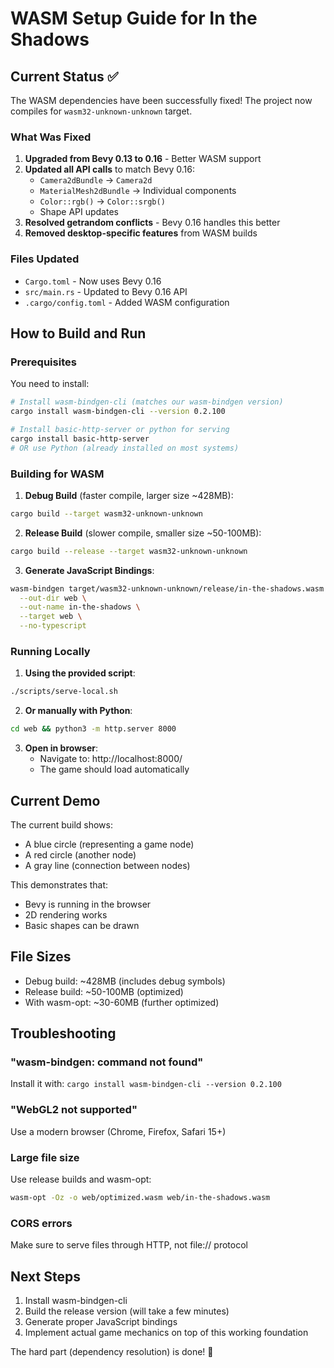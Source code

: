 # WASM Setup Guide for In the Shadows

## Current Status ✅

The WASM dependencies have been successfully fixed! The project now compiles for `wasm32-unknown-unknown` target.

### What Was Fixed

1. **Upgraded from Bevy 0.13 to 0.16** - Better WASM support
2. **Updated all API calls** to match Bevy 0.16:
   - `Camera2dBundle` → `Camera2d`
   - `MaterialMesh2dBundle` → Individual components
   - `Color::rgb()` → `Color::srgb()`
   - Shape API updates
3. **Resolved getrandom conflicts** - Bevy 0.16 handles this better
4. **Removed desktop-specific features** from WASM builds

### Files Updated

- `Cargo.toml` - Now uses Bevy 0.16
- `src/main.rs` - Updated to Bevy 0.16 API
- `.cargo/config.toml` - Added WASM configuration

## How to Build and Run

### Prerequisites

You need to install:
```bash
# Install wasm-bindgen-cli (matches our wasm-bindgen version)
cargo install wasm-bindgen-cli --version 0.2.100

# Install basic-http-server or python for serving
cargo install basic-http-server
# OR use Python (already installed on most systems)
```

### Building for WASM

1. **Debug Build** (faster compile, larger size ~428MB):
```bash
cargo build --target wasm32-unknown-unknown
```

2. **Release Build** (slower compile, smaller size ~50-100MB):
```bash
cargo build --release --target wasm32-unknown-unknown
```

3. **Generate JavaScript Bindings**:
```bash
wasm-bindgen target/wasm32-unknown-unknown/release/in-the-shadows.wasm \
  --out-dir web \
  --out-name in-the-shadows \
  --target web \
  --no-typescript
```

### Running Locally

1. **Using the provided script**:
```bash
./scripts/serve-local.sh
```

2. **Or manually with Python**:
```bash
cd web && python3 -m http.server 8000
```

3. **Open in browser**:
   - Navigate to: http://localhost:8000/
   - The game should load automatically

## Current Demo

The current build shows:
- A blue circle (representing a game node)
- A red circle (another node)  
- A gray line (connection between nodes)

This demonstrates that:
- Bevy is running in the browser
- 2D rendering works
- Basic shapes can be drawn

## File Sizes

- Debug build: ~428MB (includes debug symbols)
- Release build: ~50-100MB (optimized)
- With wasm-opt: ~30-60MB (further optimized)

## Troubleshooting

### "wasm-bindgen: command not found"
Install it with: `cargo install wasm-bindgen-cli --version 0.2.100`

### "WebGL2 not supported"
Use a modern browser (Chrome, Firefox, Safari 15+)

### Large file size
Use release builds and wasm-opt:
```bash
wasm-opt -Oz -o web/optimized.wasm web/in-the-shadows.wasm
```

### CORS errors
Make sure to serve files through HTTP, not file:// protocol

## Next Steps

1. Install wasm-bindgen-cli
2. Build the release version (will take a few minutes)
3. Generate proper JavaScript bindings
4. Implement actual game mechanics on top of this working foundation

The hard part (dependency resolution) is done! 🎉